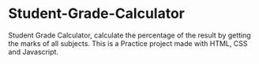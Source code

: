 # Student-Grade-Calculator
Student Grade Calculator, calculate the percentage of the result by getting the marks of all subjects. This is a Practice project made with HTML, CSS and Javascript. 
